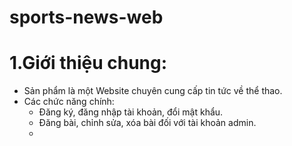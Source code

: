 # sports-news-web
# 1.Giới thiệu chung:
* Sản phẩm là một Website chuyên cung cấp tin tức về thể thao.
* Các chức năng chính:
    + Đăng ký, đăng nhập tài khoản, đổi mật khẩu.
    + Đăng bài, chỉnh sửa, xóa bài đối với tài khoản admin.
    + 
